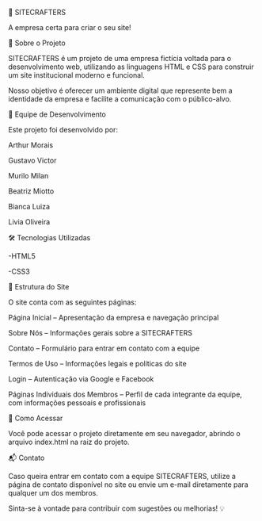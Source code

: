 🚀 SITECRAFTERS

A empresa certa para criar o seu site!


🧩 Sobre o Projeto

SITECRAFTERS é um projeto de uma empresa fictícia voltada para o desenvolvimento web, utilizando as linguagens HTML e CSS para construir um site institucional moderno e funcional.

Nosso objetivo é oferecer um ambiente digital que represente bem a identidade da empresa e facilite a comunicação com o público-alvo.


👥 Equipe de Desenvolvimento

Este projeto foi desenvolvido por:

Arthur Morais

Gustavo Victor 

Murilo Milan

Beatriz Miotto

Bianca Luiza

Livia Oliveira


🛠️ Tecnologias Utilizadas

-HTML5

-CSS3


📄 Estrutura do Site


O site conta com as seguintes páginas:

Página Inicial – Apresentação da empresa e navegação principal

Sobre Nós – Informações gerais sobre a SITECRAFTERS

Contato – Formulário para entrar em contato com a equipe

Termos de Uso – Informações legais e políticas do site

Login – Autenticação via Google e Facebook

Páginas Individuais dos Membros – Perfil de cada integrante da equipe, com informações pessoais e profissionais


🔗 Como Acessar

Você pode acessar o projeto diretamente em seu navegador, abrindo o arquivo index.html na raiz do projeto.


📬 Contato

Caso queira entrar em contato com a equipe SITECRAFTERS, utilize a página de contato disponível no site ou envie um e-mail diretamente para qualquer um dos membros.

Sinta-se à vontade para contribuir com sugestões ou melhorias! 💡
